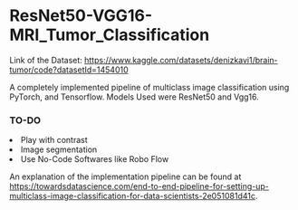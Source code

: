 # ResNet50-VGG16-MRI_Tumor_Classification <br>

Link of the Dataset: https://www.kaggle.com/datasets/denizkavi1/brain-tumor/code?datasetId=1454010 <br>

A completely implemented pipeline of multiclass image classification using PyTorch, and Tensorflow.
Models Used were ResNet50 and Vgg16. <br>

### TO-DO
<li> Play with contrast
<li> Image segmentation</li>
<li> Use No-Code Softwares like Robo Flow</li>

An explanation of the implementation pipeline can be found at https://towardsdatascience.com/end-to-end-pipeline-for-setting-up-multiclass-image-classification-for-data-scientists-2e051081d41c.
